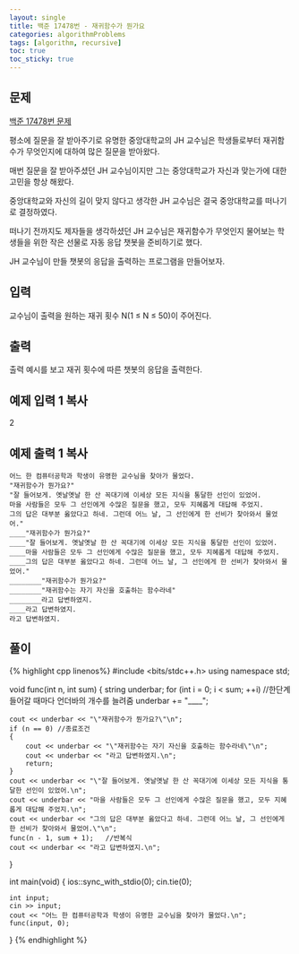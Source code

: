 ```yaml
---
layout: single
title: 백준 17478번 - 재귀함수가 뭔가요
categories: algorithmProblems
tags: [algorithm, recursive]
toc: true
toc_sticky: true
---
```


## 문제
[백준 17478번 문제](https://www.acmicpc.net/problem/17478)

평소에 질문을 잘 받아주기로 유명한 중앙대학교의 JH 교수님은 학생들로부터 재귀함수가 무엇인지에 대하여 많은 질문을 받아왔다.

매번 질문을 잘 받아주셨던 JH 교수님이지만 그는 중앙대학교가 자신과 맞는가에 대한 고민을 항상 해왔다.

중앙대학교와 자신의 길이 맞지 않다고 생각한 JH 교수님은 결국 중앙대학교를 떠나기로 결정하였다.

떠나기 전까지도 제자들을 생각하셨던 JH 교수님은 재귀함수가 무엇인지 물어보는 학생들을 위한 작은 선물로 자동 응답 챗봇을 준비하기로 했다.

JH 교수님이 만들 챗봇의 응답을 출력하는 프로그램을 만들어보자.

## 입력

교수님이 출력을 원하는 재귀 횟수 N(1 ≤ N ≤ 50)이 주어진다.

## 출력

출력 예시를 보고 재귀 횟수에 따른 챗봇의 응답을 출력한다.

## 예제 입력 1 복사

2

## 예제 출력 1 복사
```
어느 한 컴퓨터공학과 학생이 유명한 교수님을 찾아가 물었다.
"재귀함수가 뭔가요?"
"잘 들어보게. 옛날옛날 한 산 꼭대기에 이세상 모든 지식을 통달한 선인이 있었어.
마을 사람들은 모두 그 선인에게 수많은 질문을 했고, 모두 지혜롭게 대답해 주었지.
그의 답은 대부분 옳았다고 하네. 그런데 어느 날, 그 선인에게 한 선비가 찾아와서 물었어."
____"재귀함수가 뭔가요?"
____"잘 들어보게. 옛날옛날 한 산 꼭대기에 이세상 모든 지식을 통달한 선인이 있었어.
____마을 사람들은 모두 그 선인에게 수많은 질문을 했고, 모두 지혜롭게 대답해 주었지.
____그의 답은 대부분 옳았다고 하네. 그런데 어느 날, 그 선인에게 한 선비가 찾아와서 물었어."
________"재귀함수가 뭔가요?"
________"재귀함수는 자기 자신을 호출하는 함수라네"
________라고 답변하였지.
____라고 답변하였지.
라고 답변하였지.
```
   
## 풀이
{% highlight cpp linenos%}
#include <bits/stdc++.h>
using namespace std;

void func(int n, int sum)
{
	string underbar;
	for (int i = 0; i < sum; ++i)	//한단계 들어갈 때마다 언더바의 개수를 늘려줌
		underbar += "____";

	cout << underbar << "\"재귀함수가 뭔가요?\"\n";
	if (n == 0)	//종료조건
	{
		cout << underbar << "\"재귀함수는 자기 자신을 호출하는 함수라네\"\n";
		cout << underbar << "라고 답변하였지.\n";
		return;
	}
	cout << underbar << "\"잘 들어보게. 옛날옛날 한 산 꼭대기에 이세상 모든 지식을 통달한 선인이 있었어.\n";
	cout << underbar << "마을 사람들은 모두 그 선인에게 수많은 질문을 했고, 모두 지혜롭게 대답해 주었지.\n";
	cout << underbar << "그의 답은 대부분 옳았다고 하네. 그런데 어느 날, 그 선인에게 한 선비가 찾아와서 물었어.\"\n";
	func(n - 1, sum + 1);	//반복식
	cout << underbar << "라고 답변하였지.\n";
}

int main(void)
{
	ios::sync_with_stdio(0);
	cin.tie(0);

	int input;
	cin >> input;
	cout << "어느 한 컴퓨터공학과 학생이 유명한 교수님을 찾아가 물었다.\n";
	func(input, 0);
}
{% endhighlight %}
